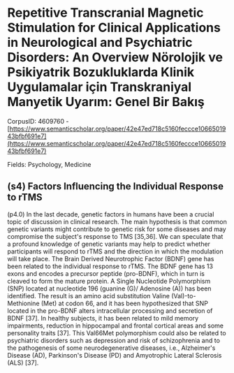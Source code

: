 # Repetitive Transcranial Magnetic Stimulation for Clinical Applications in Neurological and Psychiatric Disorders: An Overview Nörolojik ve Psikiyatrik Bozukluklarda Klinik Uygulamalar için Transkraniyal Manyetik Uyarım: Genel Bir Bakış

CorpusID: 4609760 - [https://www.semanticscholar.org/paper/42e47ed718c5160feccce1066501943bfbf691e7](https://www.semanticscholar.org/paper/42e47ed718c5160feccce1066501943bfbf691e7)

Fields: Psychology, Medicine

## (s4) Factors Influencing the Individual Response to rTMS
(p4.0) In the last decade, genetic factors in humans have been a crucial topic of discussion in clinical research. The main hypothesis is that common genetic variants might contribute to genetic risk for some diseases and may compromise the subject's response to TMS [35,36]. We can speculate that a profound knowledge of genetic variants may help to predict whether participants will respond to rTMS and the direction in which the modulation will take place. The Brain Derived Neurotrophic Factor (BDNF) gene has been related to the individual response to rTMS. The BDNF gene has 13 exons and encodes a precursor peptide (pro-BDNF), which in turn is cleaved to form the mature protein. A Single Nucleotide Polymorphism (SNP) located at nucleotide 196 (guanine (G)/ Adenosine (A)) has been identified. The result is an amino acid substitution Valine (Val)-to-Methionine (Met) at codon 66, and it has been hypothesized that SNP located in the pro-BDNF alters intracellular processing and secretion of BDNF [37]. In healthy subjects, it has been related to mild memory impairments, reduction in hippocampal and frontal cortical areas and some personality traits [37]. This Val66Met polymorphism could also be related to psychiatric disorders such as depression and risk of schizophrenia and to the pathogenesis of some neurodegenerative diseases, i.e., Alzheimer's Disease (AD), Parkinson's Disease (PD) and Amyotrophic Lateral Sclerosis (ALS) [37].
